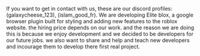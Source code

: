 If you want to get in contact with us, these are our discord profiles: (galaxycheese_123), (islam_good_fr). We are developing Elite blox, a google browser plugin built for styling and adding new features to the roblox website. the hiring price depends on our work. and the reason we are doing this is because we enjoy development and we decided to be developers for our future jobs. we also want to share and help and teach new developers and incourage them to develop there first real project.
